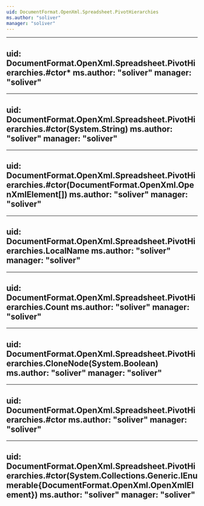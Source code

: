 ```yaml
---
uid: DocumentFormat.OpenXml.Spreadsheet.PivotHierarchies
ms.author: "soliver"
manager: "soliver"
---
```


---
uid: DocumentFormat.OpenXml.Spreadsheet.PivotHierarchies.#ctor*
ms.author: "soliver"
manager: "soliver"
---

---
uid: DocumentFormat.OpenXml.Spreadsheet.PivotHierarchies.#ctor(System.String)
ms.author: "soliver"
manager: "soliver"
---

---
uid: DocumentFormat.OpenXml.Spreadsheet.PivotHierarchies.#ctor(DocumentFormat.OpenXml.OpenXmlElement[])
ms.author: "soliver"
manager: "soliver"
---

---
uid: DocumentFormat.OpenXml.Spreadsheet.PivotHierarchies.LocalName
ms.author: "soliver"
manager: "soliver"
---

---
uid: DocumentFormat.OpenXml.Spreadsheet.PivotHierarchies.Count
ms.author: "soliver"
manager: "soliver"
---

---
uid: DocumentFormat.OpenXml.Spreadsheet.PivotHierarchies.CloneNode(System.Boolean)
ms.author: "soliver"
manager: "soliver"
---

---
uid: DocumentFormat.OpenXml.Spreadsheet.PivotHierarchies.#ctor
ms.author: "soliver"
manager: "soliver"
---

---
uid: DocumentFormat.OpenXml.Spreadsheet.PivotHierarchies.#ctor(System.Collections.Generic.IEnumerable{DocumentFormat.OpenXml.OpenXmlElement})
ms.author: "soliver"
manager: "soliver"
---
